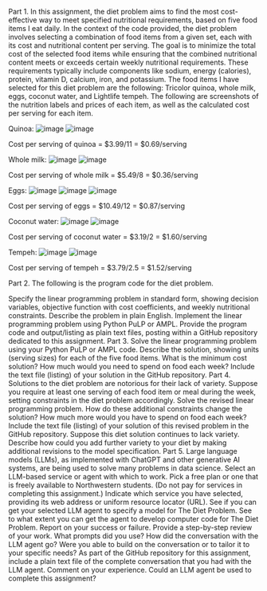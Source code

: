 Part 1. 
In this assignment, the diet problem aims to find the most cost-effective way to meet specified nutritional requirements, based on five food items I eat daily. In the context of the code provided, the diet problem involves selecting a combination of food items from a given set, each with its cost and nutritional content per serving. The goal is to minimize the total cost of the selected food items while ensuring that the combined nutritional content meets or exceeds certain weekly nutritional requirements. These requirements typically include components like sodium, energy (calories), protein, vitamin D, calcium, iron, and potassium.
The food items I have selected for this diet problem are the following: Tricolor quinoa, whole milk, eggs, coconut water, and Lightlife tempeh. The following are screenshots of the nutrition labels and prices of each item, as well as the calculated cost per serving for each item.

Quinoa:
![image](https://github.com/nsharma12345/msds460/assets/166173519/33fa5dc8-1319-49dd-bcbe-7ede54aa906c)
![image](https://github.com/nsharma12345/msds460/assets/166173519/fc7c204c-b0f5-4454-bcf6-885f7a8344e7)

Cost per serving of quinoa = $3.99/11 = $0.69/serving

Whole milk:
![image](https://github.com/nsharma12345/msds460/assets/166173519/782470dc-6e20-4188-a8df-6a4291ddf3c6)
![image](https://github.com/nsharma12345/msds460/assets/166173519/6b317c04-d556-43a6-b96d-869898ba4a25)

Cost per serving of whole milk = $5.49/8 = $0.36/serving

Eggs:
![image](https://github.com/nsharma12345/msds460/assets/166173519/361f39c8-3873-4448-8eeb-24954007978d)
![image](https://github.com/nsharma12345/msds460/assets/166173519/29f04353-3db4-49b2-b625-8484c7cbe990)
![image](https://github.com/nsharma12345/msds460/assets/166173519/516c8ada-1009-4530-8f98-e89db091ba31)

Cost per serving of eggs = $10.49/12 = $0.87/serving

Coconut water:
![image](https://github.com/nsharma12345/msds460/assets/166173519/828c60b7-3481-4963-81e6-d0c2d3d40dc1)
![image](https://github.com/nsharma12345/msds460/assets/166173519/1f89f36d-e19c-4797-aa5d-e4fdd5d3ce9d)

Cost per serving of coconut water = $3.19/2 = $1.60/serving

Tempeh:
![image](https://github.com/nsharma12345/msds460/assets/166173519/79f5d98f-c284-49dc-a6a1-1ae0218b6084)
![image](https://github.com/nsharma12345/msds460/assets/166173519/f3ae28fc-a83b-4372-aef7-0415cf48407d)

Cost per serving of tempeh = $3.79/2.5 = $1.52/serving


Part 2. The following is the program code for the diet problem. 





Specify the linear programming problem in standard form, showing decision variables, objective function with cost coefficients, and weekly nutritional constraints. Describe the problem in plain English. Implement the linear programming problem using Python PuLP or AMPL. Provide the program code and output/listing as plain text files, posting within a GitHub repository dedicated to this assignment. 
Part 3. Solve the linear programming problem using your Python PuLP or AMPL code. Describe the solution, showing units (serving sizes) for each of the five food items. What is the minimum cost solution? How much would you need to spend on food each week? Include the text file (listing) of your solution in the GitHub repository.
Part 4. Solutions to the diet problem are notorious for their lack of variety. Suppose you require at least one serving of each food item or meal during the week, setting constraints in the diet problem accordingly. Solve the revised linear programming problem. How do these additional constraints change the solution? How much more would you have to spend on food each week? Include the text file (listing) of your solution of this revised problem in the GitHub repository. Suppose this diet solution continues to lack variety. Describe how could you add further variety to your diet by making additional revisions to the model specification.
Part 5. Large language models (LLMs), as implemented with ChatGPT and other generative AI systems, are being used to solve many problems in data science. Select an LLM-based service or agent with which to work. Pick a free plan or one that is freely available to Northwestern students. (Do not pay for services in completing this assignment.) Indicate which service you have selected, providing its web address or uniform resource locator (URL). See if you can get your selected LLM agent to specify a model for The Diet Problem. See to what extent you can get the agent to develop computer code for The Diet Problem. Report on your success or failure. Provide a step-by-step review of your work. What prompts did you use? How did the conversation with the LLM agent go? Were you able to build on the conversation or to tailor it to your specific needs? As part of the GitHub repository for this assignment, include a plain text file of the complete conversation that you had with the LLM agent. Comment on your experience. Could an LLM agent be used to complete this assignment?
